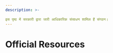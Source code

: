 ```yaml
---
description: >-
  
इस पृष्ठ में सरकारी द्वारा जारी आधिकारिक संसाधन शामिल हैं संगठन।
---
```


# Official Resources

